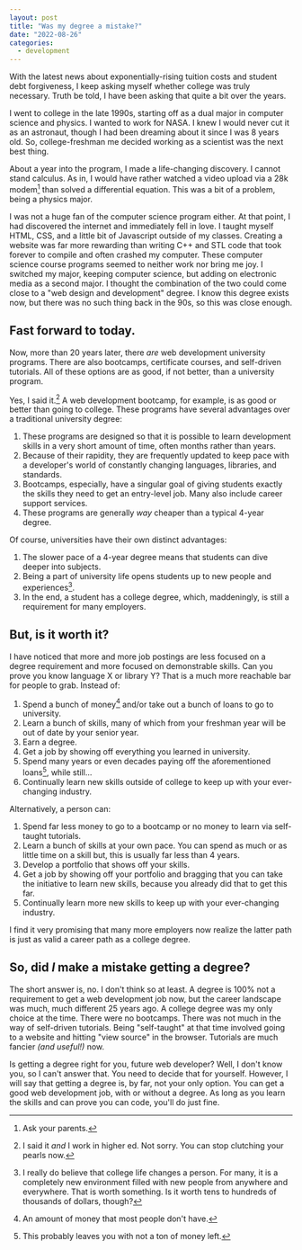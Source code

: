 ```yaml
---
layout: post
title: "Was my degree a mistake?"
date: "2022-08-26"
categories:
  - development
---
```


With the latest news about exponentially-rising tuition costs and student debt forgiveness, I keep asking myself whether college was truly necessary. Truth be told, I have been asking that quite a bit over the years.

I went to college in the late 1990s, starting off as a dual major in computer science and physics. I wanted to work for NASA. I knew I would never cut it as an astronaut, though I had been dreaming about it since I was 8 years old. So, college-freshman me decided working as a scientist was the next best thing.

About a year into the program, I made a life-changing discovery. I cannot stand calculus. As in, I would have rather watched a video upload via a 28k modem[^1] than solved a differential equation. This was a bit of a problem, being a physics major.

I was not a huge fan of the computer science program either. At that point, I had discovered the internet and immediately fell in love. I taught myself HTML, CSS, and a little bit of Javascript outside of my classes. Creating a website was far more rewarding than writing C++ and STL code that took forever to compile and often crashed my computer. These computer science course programs seemed to neither work nor bring me joy.
I switched my major, keeping computer science, but adding on electronic media as a second major. I thought the combination of the two could come close to a "web design and development" degree. I know this degree exists now, but there was no such thing back in the 90s, so this was close enough.

## Fast forward to today.

Now, more than 20 years later, there _are_ web development university programs. There are also bootcamps, certificate courses, and self-driven tutorials. All of these options are as good, if not better, than a university program.

Yes, I said it.[^2] A web development bootcamp, for example, is as good or better than going to college. These programs have several advantages over a traditional university degree:

1. These programs are designed so that it is possible to learn development skills in a very short amount of time, often months rather than years.
2. Because of their rapidity, they are frequently updated to keep pace with a developer's world of constantly changing languages, libraries, and standards.
3. Bootcamps, especially, have a singular goal of giving students exactly the skills they need to get an entry-level job. Many also include career support services.
4. These programs are generally _way_ cheaper than a typical 4-year degree.

Of course, universities have their own distinct advantages:

1. The slower pace of a 4-year degree means that students can dive deeper into subjects.
2. Being a part of university life opens students up to new people and experiences[^3].
3. In the end, a student has a college degree, which, maddeningly, is still a requirement for many employers.

## But, is it worth it?

I have noticed that more and more job postings are less focused on a degree requirement and more focused on demonstrable skills. Can you prove you know language X or library Y? That is a much more reachable bar for people to grab. Instead of:

1. Spend a bunch of money[^4] and/or take out a bunch of loans to go to university.
2. Learn a bunch of skills, many of which from your freshman year will be out of date by your senior year.
3. Earn a degree.
4. Get a job by showing off everything you learned in university.
5. Spend many years or even decades paying off the aforementioned loans[^5], while still...
6. Continually learn new skills outside of college to keep up with your ever-changing industry.

Alternatively, a person can:

1. Spend far less money to go to a bootcamp or no money to learn via self-taught tutorials.
2. Learn a bunch of skills at your own pace. You can spend as much or as little time on a skill but, this is usually far less than 4 years.
3. Develop a portfolio that shows off your skills.
4. Get a job by showing off your portfolio and bragging that you can take the initiative to learn new skills, because you already did that to get this far.
5. Continually learn more new skills to keep up with your ever-changing industry.

I find it very promising that many more employers now realize the latter path is just as valid a career path as a college degree.

## So, did _I_ make a mistake getting a degree?

The short answer is, no. I don't think so at least. A degree is 100% not a requirement to get a web development job now, but the career landscape was much, much different 25 years ago. A college degree was my only choice at the time. There were no bootcamps. There was not much in the way of self-driven tutorials. Being "self-taught" at that time involved going to a website and hitting "view source" in the browser. Tutorials are much fancier _(and useful!)_ now.

Is getting a degree right for you, future web developer? Well, I don't know you, so I can't answer that. You need to decide that for yourself. However, I will say that getting a degree is, by far, not your only option. You can get a good web development job, with or without a degree. As long as you learn the skills and can prove you can code, you'll do just fine.



[^1]: Ask your parents.
[^2]: I said it _and_ I work in higher ed. Not sorry. You can stop clutching your pearls now.
[^3]: I really do believe that college life changes a person. For many, it is a completely new environment filled with new people from anywhere and everywhere. That is worth something. Is it worth tens to hundreds of thousands of dollars, though? 
[^4]: An amount of money that most people don't have.
[^5]: This probably leaves you with not a ton of money left.